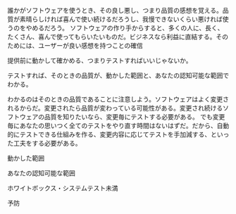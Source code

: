 誰かがソフトウェアを使うとき、その良し悪し、つまり品質の感想を覚える。品質が素晴らしければ喜んで使い続けるだろうし、我慢できないくらい悪ければ使うのをやめるだろう。
ソフトウェアの作り手からすると、多くの人に、長く、たくさん、喜んで使ってもらいたいものだ。ビジネスなら利益に直結する。そのためには、ユーザーが良い感想を持つことの確信

提供前に動かして確かめる、つまりテストすればいいじゃないか。

テストすれば、そのときの品質が、動かした範囲と、あなたの認知可能な範囲でわかる。

わかるのはそのときの品質であることに注意しよう。ソフトウェアはよく変更されるからだ。変更されたら品質が変わっている可能性がある。変更され続けるソフトウェアの品質を知りたいなら、変更毎にテストする必要がある。
でも変更毎にあなたの思いつく全てのテストをやり直す時間はないはずだ。だから、自動的にテストできる仕組みを作る、変更内容に応じてテストを手加減する、といった工夫をする必要がある。

動かした範囲

あなたの認知可能な範囲


ホワイトボックス・システムテスト未満

予防

